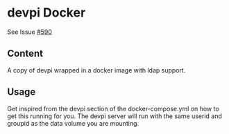 # devpi Docker

See Issue [#590](https://github.com/ITISFoundation/osparc-simcore/issues/590)

## Content

A copy of devpi wrapped in a docker image with ldap support.

## Usage

Get inspired from the devpi section of the docker-compose.yml on how to get this running for you. The devpi server will run with the same userid and groupid as the data volume you are mounting.
